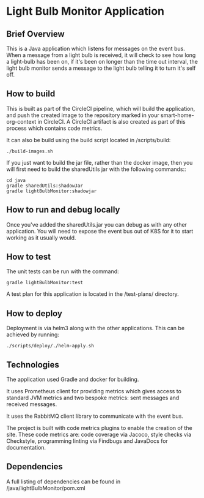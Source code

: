 # Light Bulb Monitor Application

## Brief Overview

This is a Java application which listens for messages on the event bus. When a message from a light bulb is 
received, it will check to see how long a light-bulb has been on, if it's been on longer than the time out interval, the light bulb monitor sends a message
to the light bulb telling it to turn it's self off.

## How to build

This is built as part of the CircleCI pipeline, which will build the application, and push the created image to the repository marked in
your smart-home-org-context in CircleCI. A CircleCI artifact is also created as part of this process which contains code metrics.

It can also be build using the build script located in /scripts/build:
```
./build-images.sh
```
If you just want to build the jar file, rather than the docker image, then you will first need to build the sharedUtils jar with the following commands::
```
cd java
gradle sharedUtils:shadowJar
gradle lightBulbMonitor:shadowjar
```

## How to run and debug locally

Once you've added the sharedUtils.jar you can debug as with any other application. You will need to expose the event bus out
of K8S for it to start working as it usually would.

## How to test

The unit tests can be run with the command:
```
gradle lightBulbMonitor:test
```
A test plan for this application is located in the /test-plans/ directory.

## How to deploy

Deployment is via helm3 along with the other applications. This can be achieved by running:
```
./scripts/deploy/./helm-apply.sh
```
## Technologies

The application used Gradle and docker for building. 

It uses Prometheus client for providing metrics which gives access to 
standard JVM metrics and two bespoke metrics: sent messages and received messages.

It uses the RabbitMQ client library to communicate with the event bus.

The project is built with code metrics plugins to enable the creation of the site. These code metrics are: code coverage via Jacoco,
style checks via Checkstyle, programming linting via Findbugs and JavaDocs for documentation.

## Dependencies

A full listing of dependencies can be found in /java/lightBulbMonitor/pom.xml
